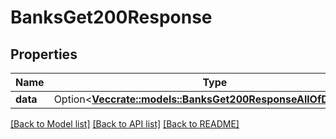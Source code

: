 # BanksGet200Response

## Properties

Name | Type | Description | Notes
------------ | ------------- | ------------- | -------------
**data** | Option<[**Vec<crate::models::BanksGet200ResponseAllOfDataInner>**](_banks_get_200_response_allOf_data_inner.md)> |  | [optional]

[[Back to Model list]](../README.md#documentation-for-models) [[Back to API list]](../README.md#documentation-for-api-endpoints) [[Back to README]](../README.md)


